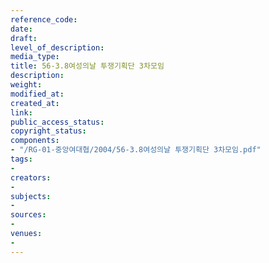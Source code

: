 ```yaml
---
reference_code: 
date: 
draft: 
level_of_description: 
media_type: 
title: 56-3.8여성의날 투쟁기획단 3차모임
description: 
weight: 
modified_at: 
created_at: 
link: 
public_access_status: 
copyright_status: 
components:
- "/RG-01-중앙여대협/2004/56-3.8여성의날 투쟁기획단 3차모임.pdf"
tags:
- 
creators:
- 
subjects:
- 
sources:
- 
venues:
- 
---
```

